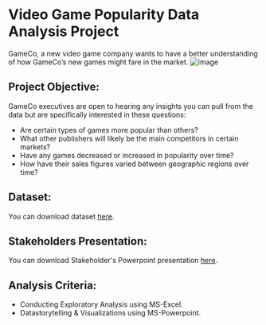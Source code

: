 # Video Game Popularity Data Analysis Project
GameCo, a new video game company wants to have a better understanding of how GameCo’s new games might fare in the market.
         ![image](https://media.4rgos.it/i/Argos/sb-1722-m007-25-01-as490149130?maxW=768&qlt=75&fmt.jpeg.interlaced=true)

## Project Objective:
GameCo executives are open to hearing any insights you can pull from the data but are specifically interested in these questions:
* Are certain types of games more popular than others?
* What other publishers will likely be the main competitors in certain markets?
* Have any games decreased or increased in popularity over time?
* How have their sales figures varied between geographic regions over time?

## Dataset:
You can download dataset [here](https://github.com/malvika-mall/Video-Game-Popularity-Data-Project/blob/main/vgsales_clean.xlsx).

## Stakeholders Presentation:
You can download Stakeholder's Powerpoint presentation [here](https://github.com/malvika-mall/Video-Game-Popularity-Data-Project/blob/main/Final%20Project_GAMECO%20MARKETING%20STRATEGY%202017.pdf).

## Analysis Criteria:
* Conducting Exploratory Analysis using MS-Excel.
* Datastorytelling & Visualizations using MS-Powerpoint.
